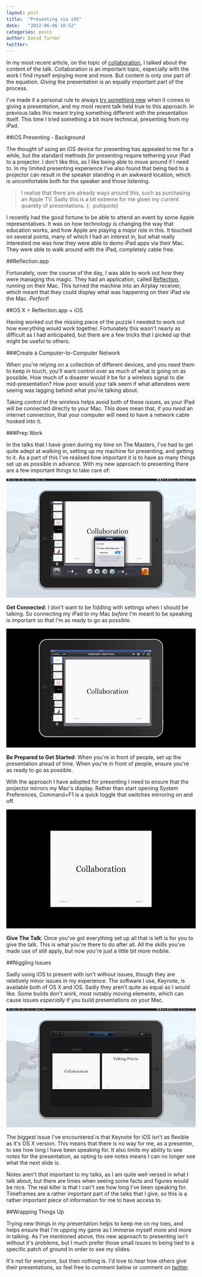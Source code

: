 ```yaml
---
layout: post
title:  "Presenting via iOS"
date:   "2012-06-06 10:52"
categories: posts
author: David Turner
twitter:
---
```

In my most recent article, on the topic of [collaboration][1], I talked about the content of the talk. Collaboration is an important topic, especially with the work I find myself enjoying more and more. But content is only *one* part of the equation. *Giving* the presentation is an equally important part of the process.

I've made it a personal rule to always [try something new][1] when it comes to giving a presentation, and my most recent talk held true to this approach. In previous talks this meant trying something different with the presentation itself. This time I tried something a bit more technical, presenting from my iPad.

##iOS Presenting - Background

The thought of using an iOS device for presenting has appealed to me for a while, but the standard methods *for* presenting require tethering your iPad to a projector. I don't like this, as I like being able to move around if I need to. In my limited presenting experience I've also found that being tied to a projector can result in the speaker standing in an awkward location, which is uncomfortable both for the speaker and those listening.

> I realise that there are already ways around this, such as purchasing an Apple TV. Sadly this is a bit extreme for me given my current quantity of presentations.
{: .pullquote}

I recently had the good fortune to be able to attend an event by some Apple representatives. It was on how technology is changing the way that education works, and how Apple are playing a *major* role in this. It touched on several points, many of which I had an interest in, but what really interested me was how they were able to demo iPad apps via their Mac. They were able to walk around with the iPad, completely cable free.

##Reflection.app

Fortunately, over the course of the day, I was able to work out *how* they were managing this magic. They had an application, called [Reflection][], running on their Mac. This turned the machine into an Airplay receiver, which meant that they could display what was happening on their iPad via the Mac. *Perfect*!

##OS X + Reflection.app + iOS

Having worked out the missing piece of the puzzle I needed to work out how everything would work together. Fortunately this wasn't nearly as difficult as I had anticipated, but there are a few tricks that I picked up that might be useful to others.

###Create a Computer-to-Computer Network

When you're relying on a collection of different devices, and you *need* them to keep in touch, you'll want control over as much of what is going on as possible. How much of a disaster would it be for a wireless signal to die mid-presentation? How poor would your talk seem if what attendees were seeing was lagging behind what you're talking about.

Taking control of the wireless helps avoid both of these issues, as your iPad will be connected directly to your Mac. This does mean that, if you *need* an internet connection, that your computer will need to have a network cable hooked into it.

###Prep Work

In the talks that I have given during my time on The Masters, I've had to get quite adept at walking in, setting up my machine for presenting, and getting to it. As a part of this I've realised how important it is to have as many things set up as possible in advance. With my new approach to presenting there are a few important things to take care of:

![Get Connected][i1]

**Get Connected**: I don't want to be fiddling with settings when I should be talking. So connecting my iPad to my Mac *before* I'm meant to be speaking is important so that I'm as ready to go as possible.

![Be Prepared to Get Started][i2]

**Be Prepared to Get Started**: When you're in front of people, set up the presentation ahead of time. When you're in front of people, ensure you're as ready to go as possible.

With the approach I have adopted for presenting I need to ensure that the projector mirrors my Mac's display. Rather than start opening System Preferences, Command+F1 is a quick toggle that switches mirroring on and off.

![Give The Talk][i3]

**Give The Talk**: Once you've got everything set up all that is left is for you to give the talk. This is what you're there to do after all. All the skills you've made use of still apply, but now you're just a little bit more mobile.

##Niggling Issues

Sadly using iOS to present with isn't without issues, though they are relatively minor issues in my experience. The software I use, Keynote, is available both of OS X and iOS. Sadly they aren't quite as equal as I would like. Some builds don't work, most notably moving elements, which can cause issues *especially* if you build presentations on your Mac.

![Poor Presenter Display Contols][i4]

The biggest issue I've encountered is that Keynote for iOS isn't as flexible as it's OS X version. This means that there is no way for me, as a presenter, to see how long I have been speaking for. It also limits my ability to see notes for the presentation, as opting to see notes means I can no longer see what the next slide is.

Notes aren't *that* important to my talks, as I am quite well versed in what I talk about, but there are times when seeing some facts and figures would be nice. The real killer is that I can't see how long I've been speaking for. Timeframes are a rather important part of the talks that I give, so this is a rather important piece of information for me to have access to.

##Wrapping Things Up

Trying new things in my presentation helps to keep me on my toes, and helps ensure that I'm upping my game as I immerse myself more and more in talking. As I've mentioned above, this new approach to presenting isn't without it's problems, but I much prefer those small issues to being tied to a specific patch of ground in order to see my slides.

It's not for everyone, but then nothing is. I'd love to hear how others give their presentations, so feel free to comment below or comment on [twitter][].

[0]: /presenting-via-ios/
[1]: /collaboration/
[2]: /creative-camp-2012/#trying-something-different

[Reflection]: http://www.reflectionapp.com/
[twitter]: http://twitter.com/HerrWulf/

[i1]: /img/get-connected.png
[i2]: /img/be-prepared-to-speak.png
[i3]: /img/give-the-talk.png
[i4]: /img/issues-with-this-technique.png